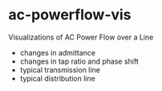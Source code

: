 # ac-powerflow-vis
Visualizations of AC Power Flow over a Line

- changes in admittance
- changes in tap ratio and phase shift
- typical transmission line
- typical distribution line
